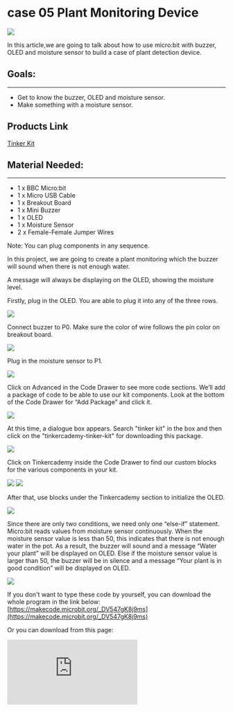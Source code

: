 # case 05 Plant Monitoring Device

![](./images/kUZLoEo.jpg)

In this article,we are going to talk about how to use micro:bit with buzzer, OLED and moisture sensor to build a case of plant detection device.


## Goals:
---

- Get to know the buzzer, OLED and moisture sensor.
- Make something with a moisture sensor.

## Products Link

[Tinker Kit](https://www.elecfreaks.com/micro-bit-tinker-kit.html)

## Material Needed:
---

- 1 x BBC Micro:bit
- 1 x Micro USB Cable
- 1 x Breakout Board
- 1 x Mini Buzzer
- 1 x OLED
- 1 x Moisture Sensor
- 2 x Female-Female Jumper Wires

Note: You can plug components in any sequence.

In this project, we are going to create a plant monitoring which the buzzer will sound when there is not enough water.

A message will always be displaying on the OLED, showing the moisture level.

Firstly, plug in the OLED.
You are able to plug it into any of the three rows.

![](./images/qOBV7Uf.png)

Connect buzzer to P0. Make sure the color of wire follows the pin color on breakout board.

![](./images/ABoiMrD.jpg)

Plug in the moisture sensor to P1.

![](./images/jgTG7i6.jpg)

Click on Advanced in the Code Drawer to see more code sections.
We’ll add a package of code to be able to use our kit components.
Look at the bottom of the Code Drawer for “Add Package” and click it.

![](./images/FOHSrAx.png)

At this time, a dialogue box appears. Search "tinker kit" in the box and then click on the "tinkercademy-tinker-kit" for downloading this package.

![](./images/G2nV10d.png)

Click on Tinkercademy inside the Code Drawer to find our custom blocks for the various components in your kit.

![](./images/57H4sCe.png)
![](./images/DaZC53n.png)

After that, use blocks under the Tinkercademy section to initialize the OLED.

![](./images/xAM8RDr.png)

Since there are only two conditions, we need only one “else-if” statement.
Micro:bit reads values from moisture sensor continuously.
When the moisture sensor value is less than 50, this indicates that there is not enough water in the pot. As a result, the buzzer will sound and a message “Water your plant” will be displayed on OLED. Else if the moisture sensor value is larger than 50, the buzzer will be in silence and a message “Your plant is in good condition” will be displayed on OLED.

![](./images/qy2wheV.png)

If you don't want to type these code by yourself, you can download the whole program in the link below:
[https://makecode.microbit.org/_DV547gK8j9ms](https://makecode.microbit.org/_DV547gK8j9ms)

Or you can download from this page:

<div
    style={{
        position: 'relative',
        paddingBottom: '60%',
        overflow: 'hidden',
    }}
>
    <iframe
        src="https://makecode.microbit.org/_DV547gK8j9ms"
        frameborder="0"
        sandbox="allow-popups allow-forms allow-scripts allow-same-origin"
        style={{
            position: 'absolute',
            width: '100%',
            height: '100%',
        }}
    />
</div>


Finally! You have created a device to monitor your plant! Now, let’s try it!

![](./images/nD0PGDe.png)

Download these code into micro:bit. Find a green plant and plug moisture sensor panel into the soil and watch. When there is not enough water, the buzzer will alarm to tell you "it's time to water your plant!". And when the plant has enough water, then the OLED panel will show you water is enough and no need to water the plant.
Isn't it very interesting?
